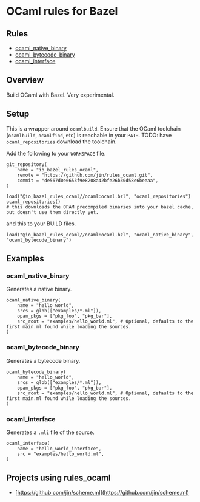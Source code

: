 # OCaml rules for Bazel

## Rules

* [ocaml_native_binary](#ocaml_native_binary)
* [ocaml_bytecode_binary](#ocaml_bytecode_binary)
* [ocaml_interface](#ocaml_interface)

## Overview

Build OCaml with Bazel. Very experimental.

## Setup

This is a wrapper around `ocamlbuild`. Ensure that the OCaml toolchain (`ocamlbuild`, `ocamlfind`, etc) is reachable in your `PATH`. TODO: have `ocaml_repositories` download the toolchain.

Add the following to your `WORKSPACE` file.

```bzl
git_repository(
    name = "io_bazel_rules_ocaml",
    remote = "https://github.com/jin/rules_ocaml.git",
    commit = "de567d0e6653f9e8208a42bfe26b30d58e6beeaa",
)

load("@io_bazel_rules_ocaml//ocaml:ocaml.bzl", "ocaml_repositories")
ocaml_repositories() 
# this downloads the OPAM precompiled binaries into your bazel cache, but doesn't use them directly yet.
```

and this to your BUILD files.

```bzl
load("@io_bazel_rules_ocaml//ocaml:ocaml.bzl", "ocaml_native_binary", "ocaml_bytecode_binary")
```

## Examples

### ocaml_native_binary

Generates a native binary.

```bzl
ocaml_native_binary(
    name = "hello_world",
    srcs = glob(["examples/*.ml"]),
    opam_pkgs = ["pkg_foo", "pkg_bar"],
    src_root = "examples/hello_world.ml", # Optional, defaults to the first main.ml found while loading the sources.
)
```

### ocaml_bytecode_binary

Generates a bytecode binary.

```bzl
ocaml_bytecode_binary(
    name = "hello_world",
    srcs = glob(["examples/*.ml"]),
    opam_pkgs = ["pkg_foo", "pkg_bar"],
    src_root = "examples/hello_world.ml", # Optional, defaults to the first main.ml found while loading the sources.
)
```

### ocaml_interface

Generates a `.mli` file of the source.

```bzl
ocaml_interface(
    name = "hello_world_interface",
    src = "examples/hello_world.ml",
)
```

## Projects using rules_ocaml

- [https://github.com/jin/scheme.ml](https://github.com/jin/scheme.ml)

